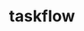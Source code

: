 ---
title: "taskflow"
layout: cache
categories: [package, develop]
meta: {"compilers": ["gcc@=11.4.0"], "num_specs": 3, "num_specs_by_stack": {"e4s": 3, "root": 3}, "oss": ["ubuntu22.04"], "platforms": ["linux"], "stacks": ["e4s", "root"], "targets": ["x86_64_v3"], "versions": ["3.7.0"]}
spec_details: [{"compiler": "gcc@=11.4.0", "hash": "2yifndyppwoeggrjplwz36hfojiwegbe", "os": "ubuntu22.04", "platform": "linux", "size": "-", "stacks": ["e4s", "root"], "target": "x86_64_v3", "variants": ["build_system=cmake", "build_type=Release", "generator=make", "~ipo"], "versions": ["3.7.0"]}, {"compiler": "gcc@=11.4.0", "hash": "grazmgux3xcvzkcmfkekftise2h46tof", "os": "ubuntu22.04", "platform": "linux", "size": "-", "stacks": ["e4s", "root"], "target": "x86_64_v3", "variants": ["build_system=cmake", "build_type=Release", "generator=make", "~ipo"], "versions": ["3.7.0"]}, {"compiler": "gcc@=11.4.0", "hash": "zeykmgwxlilxskihnony7emgp5lxkrnt", "os": "ubuntu22.04", "platform": "linux", "size": "-", "stacks": ["e4s", "root"], "target": "x86_64_v3", "variants": ["build_system=cmake", "build_type=Release", "generator=make", "~ipo"], "versions": ["3.7.0"]}]
---